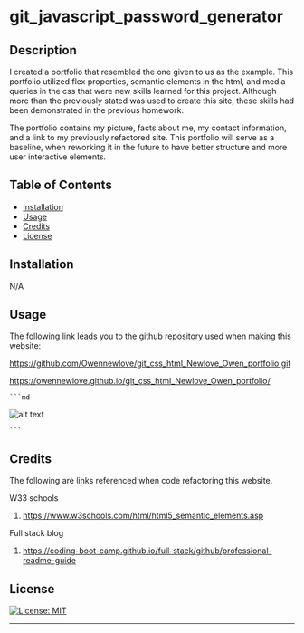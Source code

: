 # git_javascript_password_generator

## Description

I created a portfolio that resembled the one given to us as the example. This portfolio utilized flex properties, semantic elements in the html, and media queries in the css that were new skills learned for this project. Although more than the previously stated was used to create this site, these skills had been demonstrated in the previous homework. 

The portfolio contains my picture, facts about me, my contact information, and a link to my previously refactored site. This portfolio will serve as a baseline, when reworking it in the future to have better structure and more user interactive elements. 


## Table of Contents


- [Installation](#installation)
- [Usage](#usage)
- [Credits](#credits)
- [License](#license)

## Installation

N/A

## Usage

The following link leads you to the github repository used when making this website:

https://github.com/Owennewlove/git_css_html_Newlove_Owen_portfolio.git

https://owennewlove.github.io/git_css_html_Newlove_Owen_portfolio/



    ```md
![alt text](assets/images/websiteScreenshot.png)

    ```

## Credits

The following are links referenced when code refactoring this website. 

W33 schools 
 1. https://www.w3schools.com/html/html5_semantic_elements.asp

Full stack blog
 1. https://coding-boot-camp.github.io/full-stack/github/professional-readme-guide


## License

[![License: MIT](https://img.shields.io/badge/License-MIT-yellow.svg)](https://opensource.org/licenses/MIT)

---
